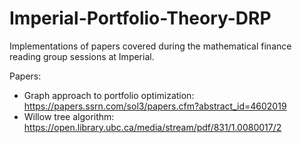 # Imperial-Portfolio-Theory-DRP
Implementations of papers covered during the mathematical finance reading group sessions at Imperial.

Papers:
- Graph approach to portfolio optimization: https://papers.ssrn.com/sol3/papers.cfm?abstract_id=4602019
- Willow tree algorithm: https://open.library.ubc.ca/media/stream/pdf/831/1.0080017/2
